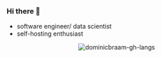 ### Hi there 👋

<!--
**dominicbraam/dominicbraam** is a ✨ _special_ ✨ repository because its `README.md` (this file) appears on your GitHub profile.

Here are some ideas to get you started:

- 🔭 I’m currently working on ...
- 🌱 I’m currently learning ...
- 👯 I’m looking to collaborate on ...
- 🤔 I’m looking for help with ...
- 💬 Ask me about ...
- 📫 How to reach me: ...
- 😄 Pronouns: ...
- ⚡ Fun fact: ...
-->

- software engineer/ data scientist
- self-hosting enthusiast
<!--
<p align="center">  
<img src="https://github-readme-stats-git-masterrstaa-rickstaa.vercel.app/api?username=dominicbraam&theme=onedark&count_private=true" alt="dominicbraam-gh-stats">
</p>
-->

<p align="center">
<img src="https://github-readme-stats-git-masterrstaa-rickstaa.vercel.app/api/top-langs/?username=dominicbraam&hide=jupyter%20notebook&layout=compact&theme=onedark" alt="dominicbraam-gh-langs">
</p>
